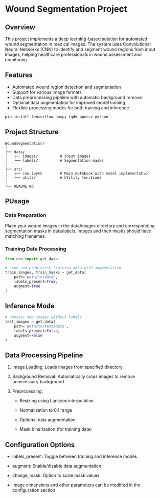 # Wound Segmentation Project

## Overview
This project implements a deep learning-based solution for automated wound segmentation in medical images. The system uses Convolutional Neural Networks (CNN) to identify and segment wound regions from input images, helping healthcare professionals in wound assessment and monitoring.

## Features
- Automated wound region detection and segmentation
- Support for various image formats
- Data preprocessing pipeline with automatic background removal
- Optional data augmentation for improved model training
- Flexible processing modes for both training and inference


```bash
pip install tensorflow numpy tqdm opencv-python
```

## Project Structure

```
WoundSegmentation/
│
├── data/
│   ├── images/          # Input images
│   └── labels/          # Segmentation masks
│
├── src/
│   ├── cnn.ipynb        # Main notebook with model implementation
│   └── utils/           # Utility functions
│
└── README.md
```

## PUsage
### Data Preparation
Place your wound images in the data/images directory and corresponding segmentation masks in data/labels. Images and their masks should have matching filenames.

### Training Data Processing

```python
from cnn import get_data

# Load and preprocess training data with augmentation
train_images, train_masks = get_data(
    path='path/to/data',
    labels_present=True,
    augment=True
)
```

## Inference Mode
```python
# Process new images without labels
test_images = get_data(
    path='path/to/test/data',
    labels_present=False,
    augment=False
)
```

## Data Processing Pipeline
1. Image Loading: Loads images from specified directory

2. Background Removal: Automatically crops images to remove unnecessary background

3. Preprocessing:
    - Resizing using Lanczos interpolation

    - Normalization to 0,1 range

    - Optional data augmentation

    - Mask binarization (for training data)

## Configuration Options
- labels_present: Toggle between training and inference modes

- augment: Enable/disable data augmentation

- change_mask: Option to scale mask values

- Image dimensions and other parameters can be modified in the configuration section

